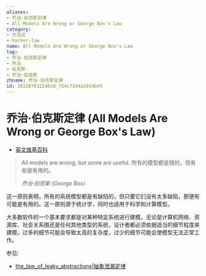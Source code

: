 ```yaml
---
aliases:
- 乔治·伯克斯定律
- All Models Are Wrong or George Box's Law
category:
- 方法论
- hacker-law
name: All Models Are Wrong or George Box's Law
tag:
- 乔治·伯克斯定律
- 乔治
- 伯克斯
- 乔治·伯克斯
zhname: 乔治·伯克斯定律
id: 20220703224818_f54c7244a1014be5
---
```


# 乔治·伯克斯定律 (All Models Are Wrong or George Box's Law)

- [英文维基百科](https://en.wikipedia.org/wiki/All_models_are_wrong)

> All models are wrong, but some are useful.
> 所有的模型都是错的，但有些是有用的。
>
> _乔治·伯克斯 (George Box)_

这一原则表明，所有的系统模型都是有缺陷的，但只要它们没有太多缺陷，那便有可能是有用的。这一原则源于统计学，同时也适用于科学和计算模型。

大多数软件的一个基本要求都是对某种特定系统进行建模。无论是计算机网络、资源库、社会关系图还是任何其他类型的系统，设计者都必须依据适当的细节程度来建模。过多的细节可能会导致太高的复杂度，过少的细节可能会使模型无法正常工作。

参见:

- [the_law_of_leaky_abstractions|抽象泄漏定律](./the_law_of_leaky_abstractions.md)
